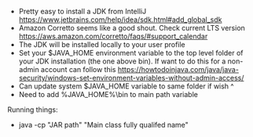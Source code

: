 - Pretty easy to install a JDK from IntelliJ https://www.jetbrains.com/help/idea/sdk.html#add_global_sdk
- Amazon Corretto seems like a good shout. Check current LTS version https://aws.amazon.com/corretto/faqs/#support_calendar
- The JDK will be installed locally to your user profile
- Set your $JAVA_HOME environment variable to the top level folder of your JDK installation (the one above bin). If want to do this for a non-admin account can follow this https://howtodoinjava.com/java/java-security/windows-set-environment-variables-without-admin-access/
- Can update system $JAVA_HOME variable to same folder if wish ^
- Need to add %JAVA_HOME%\bin to main path variable

Running things:
- java -cp "JAR path" "Main class fully qualifed name"